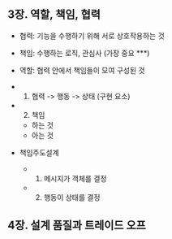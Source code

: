 
## 3장. 역할, 책임, 협력

- 협력: 기능을 수행하기 위해 서로 상호작용하는 것
- 책임: 수행하는 로직, 관심사 (가장 중요 ***)
- 역할: 협력 안에서 책임들이 모여 구성된 것


- 01. 협력 -> 행동 -> 상태 (구현 요소)
- 02. 책임 
  - 하는 것
  - 아는 것

- 책임주도설계
  - 1. 메시지가 객체를 결정
  - 2. 행동이 상태를 결정



## 4장. 설계 품질과 트레이드 오프
